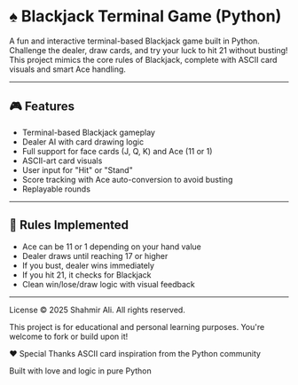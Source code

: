 # ♠️ Blackjack Terminal Game (Python)

A fun and interactive terminal-based Blackjack game built in Python. Challenge the dealer, draw cards, and try your luck to hit 21 without busting! This project mimics the core rules of Blackjack, complete with ASCII card visuals and smart Ace handling.

---

## 🎮 Features

- Terminal-based Blackjack gameplay
- Dealer AI with card drawing logic
- Full support for face cards (J, Q, K) and Ace (11 or 1)
- ASCII-art card visuals
- User input for "Hit" or "Stand"
- Score tracking with Ace auto-conversion to avoid busting
- Replayable rounds

---

## 📝 Rules Implemented

- Ace can be 11 or 1 depending on your hand value
- Dealer draws until reaching 17 or higher
- If you bust, dealer wins immediately
- If you hit 21, it checks for Blackjack
- Clean win/lose/draw logic with visual feedback

---
License
© 2025 Shahmir Ali. All rights reserved.

This project is for educational and personal learning purposes. You're welcome to fork or build upon it!

❤️ Special Thanks
ASCII card inspiration from the Python community

Built with love and logic in pure Python
